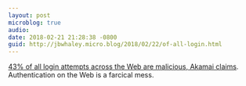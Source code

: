 ```yaml
---
layout: post
microblog: true
audio: 
date: 2018-02-21 21:28:38 -0800
guid: http://jbwhaley.micro.blog/2018/02/22/of-all-login.html
---
```

[43% of all login attempts across the Web are malicious, Akamai claims](https://www.theregister.co.uk/2018/02/21/login_attempts_malicious_akamai/). Authentication on the Web is a farcical mess.
